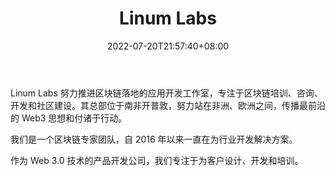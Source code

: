 ﻿---
weight: 
title: "Linum Labs"
description: "Linum Labs 努力推进区块链落地的应用开发工作室，专注于区块链培训、咨询、开发和社区建设"
date: 2022-07-20T21:57:40+08:00
lastmod: 2022-07-20T16:45:40+08:00
draft: false
authors: ["seven"]
featuredImage: "linum-labs.jpg"
link: "https://www.linumlabs.com/"
tags: ["研究机构","Linum Labs"]
categories: ["navigation"]
navigation: ["研究机构"]
lightgallery: true
toc: true
pinned: false
recommend: false
recommend1: false
---
Linum Labs 努力推进区块链落地的应用开发工作室，专注于区块链培训、咨询、开发和社区建设。其总部位于南非开普敦，努力站在非洲、欧洲之间，传播最前沿的 Web3 思想和付诸于行动。

我们是一个区块链专家团队，自 2016 年以来一直在为行业开发解决方案。

作为 Web 3.0 技术的产品开发公司，我们专注于为客户设计、开发和培训。